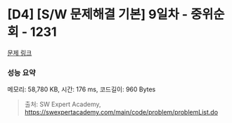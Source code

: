 # [D4] [S/W 문제해결 기본] 9일차 - 중위순회 - 1231 

[문제 링크](https://swexpertacademy.com/main/code/problem/problemDetail.do?contestProbId=AV140YnqAIECFAYD) 

### 성능 요약

메모리: 58,780 KB, 시간: 176 ms, 코드길이: 960 Bytes



> 출처: SW Expert Academy, https://swexpertacademy.com/main/code/problem/problemList.do